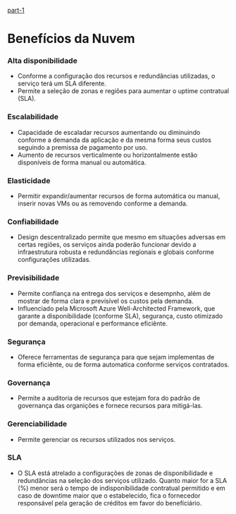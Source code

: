 [part-1](https://github.com/jota-br/dio-lab-az-900)
# Benefícios da Nuvem

### Alta disponibilidade
- Conforme a configuração dos recursos e redundâncias utilizadas, o serviço terá um SLA diferente.
- Permite a seleção de zonas e regiões para aumentar o uptime contratual (SLA).

### Escalabilidade
- Capacidade de escaladar recursos aumentando ou diminuindo conforme a demanda da aplicação e da mesma forma seus custos seguindo a premissa de pagamento por uso.
- Aumento de recursos verticalmente ou horizontalmente estão disponíveis de forma manual ou automática.

### Elasticidade
- Permitir expandir/aumentar recursos de forma automática ou manual, inserir novas VMs ou as removendo conforme a demanda.

### Confiabilidade
- Design descentralizado permite que mesmo em situações adversas em certas regiões, os serviços ainda poderão funcionar devido a infraestrutura robusta e redundâncias regionais e globais conforme configurações utilizadas.

### Previsibilidade
- Permite confiança na entrega dos serviços e desempnho, além de mostrar de forma clara e previsível os custos pela demanda.
- Influenciado pela Microsoft Azure Well-Architected Framework, que garante a disponibilidade (conforme SLA), segurança, custo otimizado por demanda, operacional e performance eficiênte.

### Segurança
- Oferece ferramentas de segurança para que sejam implementas de forma eficiênte, ou de forma automatica conforme serviços contratados.

### Governança
- Permite a auditoria de recursos que estejam fora do padrão de governança das organições e fornece recursos para mitigá-las.

### Gerenciabilidade
- Permite gerenciar os recursos utilizados nos serviços.

### SLA
- O SLA está atrelado a configurações de zonas de disponibilidade e redundâncias na seleção dos serviços utilizado. Quanto maior for a SLA (%) menor será o tempo de indisponibilidade contratual permitido e em caso de downtime maior que o estabelecido, fica o fornecedor responsável pela geração de créditos em favor do benefíciário.
